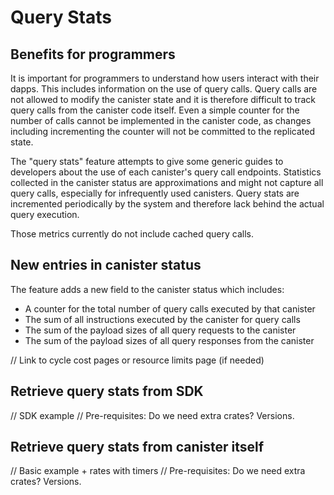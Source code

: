 # Query Stats

## Benefits for programmers

It is important for programmers to understand how users interact with their dapps.
This includes information on the use of query calls.
Query calls are not allowed to modify the canister state and it is therefore difficult to track query calls from the canister code itself.
Even a simple counter for the number of calls cannot be implemented in the canister code, as changes including incrementing the counter will not be committed to the replicated state.

The "query stats" feature attempts to give some generic guides to developers about the use of each canister's query call endpoints.
Statistics collected in the canister status are approximations and might not capture all query calls, especially for infrequently used canisters.
Query stats are incremented periodically by the system and therefore lack behind the actual query execution.

Those metrics currently do not include cached query calls.

## New entries in canister status

The feature adds a new field to the canister status which includes:

 - A counter for the total number of query calls executed by that canister
 - The sum of all instructions executed by the canister for query calls
 - The sum of the payload sizes of all query requests to the canister
 - The sum of the payload sizes of all query responses from the canister

// Link to cycle cost pages or resource limits page (if needed)

## Retrieve query stats from SDK
// SDK example
// Pre-requisites: Do we need extra crates? Versions.

## Retrieve query stats from canister itself
// Basic example + rates with timers
// Pre-requisites: Do we need extra crates? Versions.